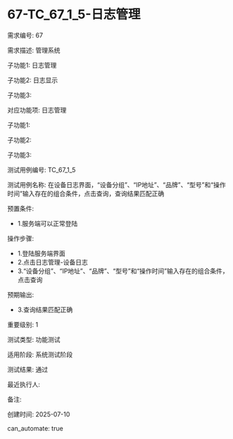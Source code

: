 # 67-TC_67_1_5-日志管理

需求编号: 67

需求描述: 管理系统

子功能1: 日志管理

子功能2: 日志显示

子功能3: 


对应功能项: 日志管理

子功能1: 

子功能2: 

子功能3: 


测试用例编号: TC_67_1_5

测试用例名称: 在设备日志界面，“设备分组”、“IP地址”、“品牌”、“型号”和“操作时间”输入存在的组合条件，点击查询，查询结果匹配正确

预置条件:
- 1.服务端可以正常登陆

操作步骤:
- 1.登陆服务端界面
- 2.点击日志管理-设备日志
- 3.“设备分组”、“IP地址”、“品牌”、“型号”和“操作时间”输入存在的组合条件，点击查询

预期输出:
- 3.查询结果匹配正确

重要级别: 1

测试类型: 功能测试

适用阶段: 系统测试阶段

测试结果: 通过

最近执行人: 

备注: 

创建时间: 2025-07-10

can_automate: true

